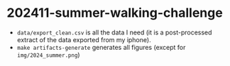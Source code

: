 # 202411-summer-walking-challenge

+ `data/export_clean.csv` is all the data I need (it is a post-processed extract of the
  data exported from my iphone).
+ `make artifacts-generate` generates all figures (except for `img/2024_summer.png`)
